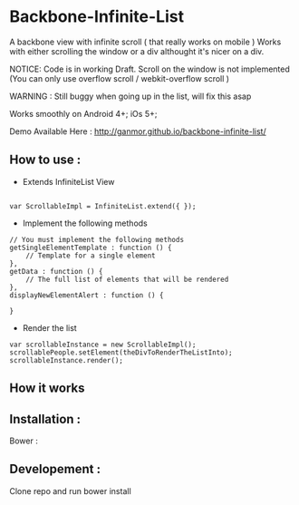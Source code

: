 Backbone-Infinite-List
===============================

A backbone view with infinite scroll ( that really works on mobile )
Works with either scrolling the window or a div althought it's nicer on a div.


NOTICE: Code is in working Draft.
Scroll on the window is not implemented (You can only use overflow scroll / webkit-overflow scroll )

WARNING : Still buggy when going up in the list, will fix this asap

Works smoothly on Android 4+;
iOs 5+;

Demo Available Here : http://ganmor.github.io/backbone-infinite-list/


How to use :
-------------


* Extends InfiniteList View

```

var ScrollableImpl = InfiniteList.extend({ });

```

* Implement the following methods


```
// You must implement the following methods
getSingleElementTemplate : function () {
	// Template for a single element
},
getData : function () {
	// The full list of elements that will be rendered
},
displayNewElementAlert : function () {

}
 ```

* Render the list



```
var scrollableInstance = new ScrollableImpl();
scrollablePeople.setElement(theDivToRenderTheListInto);
scrollableInstance.render();

```

How it works
-----------


Installation :
-------------

Bower :

Developement :
-------------

Clone repo and run
bower install
